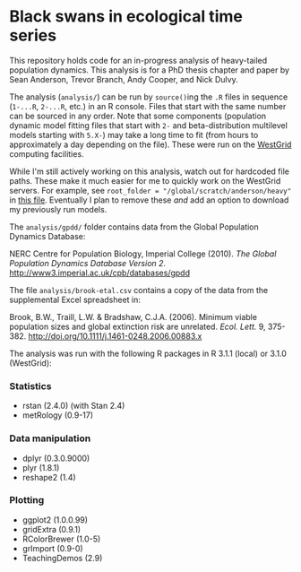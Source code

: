 # Black swans in ecological time series

This repository holds code for an in-progress analysis of heavy-tailed
population dynamics. This analysis is for a PhD thesis chapter and paper by
Sean Anderson, Trevor Branch, Andy Cooper, and Nick Dulvy.

The analysis (`analysis/`) can be run by `source()`ing the `.R` files in
sequence (`1-...R`, `2-...R`, etc.) in an R console. Files that start with the
same number can be sourced in any order. Note that some components (population
dynamic model fitting files that start with `2-` and beta-distribution
multilevel models starting with `5.X-`) may take a long time to fit (from hours
to approximately a day depending on the file). These were run on the
[WestGrid](https://www.westgrid.ca/) computing facilities.

While I'm still actively working on this analysis, watch out for hardcoded file
paths. These make it much easier for me to quickly work on the WestGrid servers.
For example, see `root_folder = "/global/scratch/anderson/heavy"` in [this file](https://github.com/seananderson/heavy-tails/blob/master/analysis/1.5-compile-fit-function.R). Eventually I plan to remove these *and* add an option to download my previously run models.

The `analysis/gpdd/` folder contains data from the Global Population Dynamics
Database:

NERC Centre for Population Biology, Imperial College (2010). *The Global
Population Dynamics Database Version 2*.
<http://www3.imperial.ac.uk/cpb/databases/gpdd>

The file `analysis/brook-etal.csv` contains a copy of the data from the
supplemental Excel spreadsheet in:

Brook, B.W., Traill, L.W. & Bradshaw, C.J.A. (2006).
Minimum viable population sizes and global extinction risk are unrelated.
*Ecol. Lett.* 9, 375-382. <http://doi.org/10.1111/j.1461-0248.2006.00883.x>

The analysis was run with the following R packages in R 3.1.1 (local) or 3.1.0
(WestGrid):

### Statistics
- rstan (2.4.0) (with Stan 2.4)
- metRology (0.9-17)

### Data manipulation
- dplyr (0.3.0.9000)
- plyr (1.8.1)
- reshape2 (1.4)

### Plotting
- ggplot2 (1.0.0.99)
- gridExtra (0.9.1)
- RColorBrewer (1.0-5)
- grImport (0.9-0)
- TeachingDemos (2.9)
